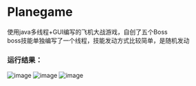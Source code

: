 # Planegame
使用java多线程+GUI编写的飞机大战游戏，自创了五个Boss<br/>
boss技能单独编写了一个线程，技能发动方式比较简单，是随机发动

### 运行结果：
![image](https://github.com/fz007-hhh/Planegame/assets/69685307/85214be6-035e-4b82-aeec-d481719e84cb)
![image](https://github.com/fz007-hhh/Planegame/assets/69685307/8fe6e147-d235-448d-9571-aafe8bbe0c8a)
![image](https://github.com/fz007-hhh/Planegame/assets/69685307/c9a79ed4-98cb-4db2-b673-549895237f1a)
